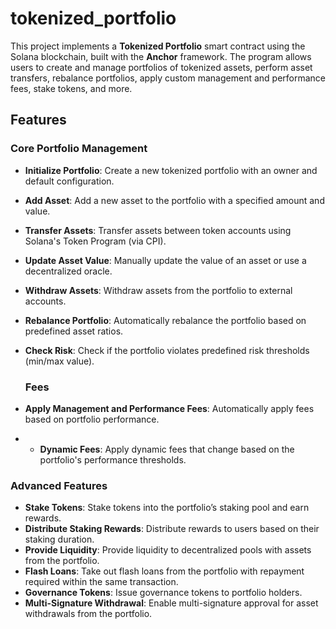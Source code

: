 # tokenized_portfolio

This project implements a **Tokenized Portfolio** smart contract using the Solana blockchain, built with the **Anchor** framework. The program allows users to create and manage portfolios of tokenized assets, perform asset transfers, rebalance portfolios, apply custom management and performance fees, stake tokens, and more.

## Features

### Core Portfolio Management

- **Initialize Portfolio**: Create a new tokenized portfolio with an owner and default configuration.
- **Add Asset**: Add a new asset to the portfolio with a specified amount and value.
- **Transfer Assets**: Transfer assets between token accounts using Solana's Token Program (via CPI).
- **Update Asset Value**: Manually update the value of an asset or use a decentralized oracle.
- **Withdraw Assets**: Withdraw assets from the portfolio to external accounts.
- **Rebalance Portfolio**: Automatically rebalance the portfolio based on predefined asset ratios.
- **Check Risk**: Check if the portfolio violates predefined risk thresholds (min/max value).

  ### Fees

- **Apply Management and Performance Fees**: Automatically apply fees based on portfolio performance.
- - **Dynamic Fees**: Apply dynamic fees that change based on the portfolio's performance thresholds.
 
### Advanced Features

- **Stake Tokens**: Stake tokens into the portfolio’s staking pool and earn rewards.
- **Distribute Staking Rewards**: Distribute rewards to users based on their staking duration.
- **Provide Liquidity**: Provide liquidity to decentralized pools with assets from the portfolio.
- **Flash Loans**: Take out flash loans from the portfolio with repayment required within the same transaction.
- **Governance Tokens**: Issue governance tokens to portfolio holders.
- **Multi-Signature Withdrawal**: Enable multi-signature approval for asset withdrawals from the portfolio.


